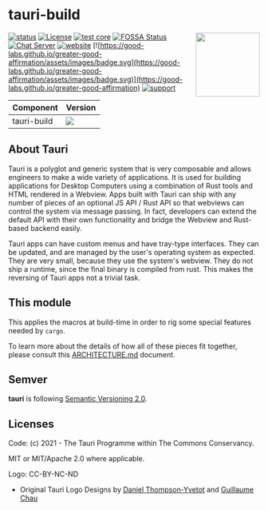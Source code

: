 # tauri-build

 <img align="right" src="https://github.com/tauri-apps/tauri/raw/dev/app-icon.png" height="128" width="128">

[![status](https://img.shields.io/badge/status-stable-blue.svg)](https://github.com/tauri-apps/tauri/tree/dev)
[![License](https://img.shields.io/badge/License-MIT%20or%20Apache%202-green.svg)](https://opencollective.com/tauri)
[![test core](https://img.shields.io/github/actions/workflow/status/tauri-apps/tauri/test-core.yml?label=test%20core&logo=github)](https://github.com/tauri-apps/tauri/actions/workflows/test-core.yml)
[![FOSSA Status](https://app.fossa.com/api/projects/git%2Bgithub.com%2Ftauri-apps%2Ftauri.svg?type=shield)](https://app.fossa.com/projects/git%2Bgithub.com%2Ftauri-apps%2Ftauri?ref=badge_shield)
[![Chat Server](https://img.shields.io/badge/chat-discord-7289da.svg)](https://discord.gg/SpmNs4S)
[![website](https://img.shields.io/badge/website-tauri.app-purple.svg)](https://tauri.app)
[![https://good-labs.github.io/greater-good-affirmation/assets/images/badge.svg](https://good-labs.github.io/greater-good-affirmation/assets/images/badge.svg)](https://good-labs.github.io/greater-good-affirmation)
[![support](https://img.shields.io/badge/sponsor-Open%20Collective-blue.svg)](https://opencollective.com/tauri)

| Component   | Version                                                                                                    |
| ----------- | ---------------------------------------------------------------------------------------------------------- |
| tauri-build | [![](https://img.shields.io/crates/v/tauri-build?style=flat-square)](https://crates.io/crates/tauri-build) |

## About Tauri

Tauri is a polyglot and generic system that is very composable and allows engineers to make a wide variety of applications. It is used for building applications for Desktop Computers using a combination of Rust tools and HTML rendered in a Webview. Apps built with Tauri can ship with any number of pieces of an optional JS API / Rust API so that webviews can control the system via message passing. In fact, developers can extend the default API with their own functionality and bridge the Webview and Rust-based backend easily.

Tauri apps can have custom menus and have tray-type interfaces. They can be updated, and are managed by the user's operating system as expected. They are very small, because they use the system's webview. They do not ship a runtime, since the final binary is compiled from rust. This makes the reversing of Tauri apps not a trivial task.

## This module

This applies the macros at build-time in order to rig some special features needed by `cargo`.

To learn more about the details of how all of these pieces fit together, please consult this [ARCHITECTURE.md](https://github.com/tauri-apps/tauri/blob/dev/ARCHITECTURE.md) document.

## Semver

**tauri** is following [Semantic Versioning 2.0](https://semver.org/).

## Licenses

Code: (c) 2021 - The Tauri Programme within The Commons Conservancy.

MIT or MIT/Apache 2.0 where applicable.

Logo: CC-BY-NC-ND

- Original Tauri Logo Designs by [Daniel Thompson-Yvetot](https://github.com/nothingismagick) and [Guillaume Chau](https://github.com/akryum)
